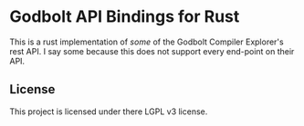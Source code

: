 # Godbolt API Bindings for Rust

This is a rust implementation of _some_ of the Godbolt Compiler Explorer's rest API. I say some because this does not support every end-point on their API.

## License

This project is licensed under there LGPL v3 license.
